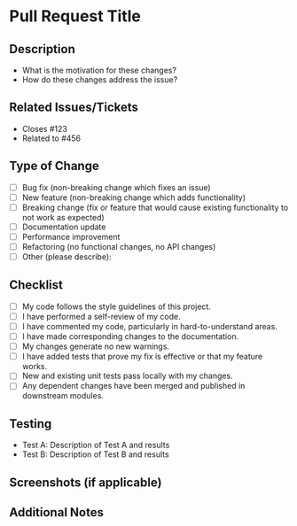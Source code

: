 # Pull Request Title
<!-- A concise summary of the changes. -->

## Description
<!-- Detailed description of the changes, including the context, purpose, and any relevant background information. -->
- What is the motivation for these changes?
- How do these changes address the issue?

## Related Issues/Tickets
<!-- List and link any related issues or tickets. -->
- Closes #123
- Related to #456

## Type of Change
<!-- Please delete options that are not relevant. -->
- [ ] Bug fix (non-breaking change which fixes an issue)
- [ ] New feature (non-breaking change which adds functionality)
- [ ] Breaking change (fix or feature that would cause existing functionality to not work as expected)
- [ ] Documentation update
- [ ] Performance improvement
- [ ] Refactoring (no functional changes, no API changes)
- [ ] Other (please describe):

## Checklist
<!-- Ensure all tasks are completed before submitting the PR. -->
- [ ] My code follows the style guidelines of this project.
- [ ] I have performed a self-review of my code.
- [ ] I have commented my code, particularly in hard-to-understand areas.
- [ ] I have made corresponding changes to the documentation.
- [ ] My changes generate no new warnings.
- [ ] I have added tests that prove my fix is effective or that my feature works.
- [ ] New and existing unit tests pass locally with my changes.
- [ ] Any dependent changes have been merged and published in downstream modules.

## Testing
<!-- Describe the tests that were run to verify your changes. Include any relevant details about the test environment. -->
- Test A: Description of Test A and results
- Test B: Description of Test B and results

## Screenshots (if applicable)
<!-- If your changes affect the UI, provide screenshots or videos showing the new behavior. -->

## Additional Notes
<!-- Add any additional information or context. -->
